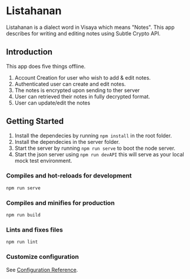 # Listahanan
Listahanan is a dialect word in Visaya which means "Notes". This app describes for writing and editing notes using Subtle Crypto API.

## Introduction
This app does five things offline.
1. Account Creation for user who wish to add & edit notes.
2. Authenticated user can create and edit notes.
3. The notes is encrypted upon sending to ther server
4. User can retrieved their notes in fully decrypted format.
5. User can update/edit the notes

## Getting Started
1. Install the dependecies by running `npm install` in the root folder.
2. Install the dependecies in the server folder.
3. Start the server by running `npm run serve` to boot the node server.
4. Start the json server using `npm run devAPI` this will serve as your local mock test environment.

### Compiles and hot-reloads for development
```
npm run serve
```

### Compiles and minifies for production
```
npm run build
```

### Lints and fixes files
```
npm run lint
```

### Customize configuration
See [Configuration Reference](https://cli.vuejs.org/config/).
